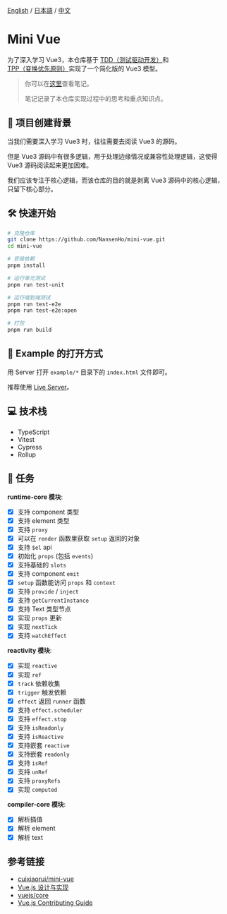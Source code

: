 [English](./README.md) / [日本語](./README_JP.md) / [中文](./README_CN.md)

# Mini Vue

为了深入学习 Vue3，本仓库基于 [TDD（测试驱动开发）](https://zh.wikipedia.org/zh-cn/%E6%B5%8B%E8%AF%95%E9%A9%B1%E5%8A%A8%E5%BC%80%E5%8F%91)和 [TPP（变换优先原则）](https://en.wikipedia.org/wiki/Transformation_Priority_Premise)实现了一个简化版的 Vue3 模型。

> 你可以在[这里](https://til-nansenho.netlify.app/docs/vue/mini-vue/effect_reactive_dependenciesCollection_dependenciesTriggering/dependenciesCollection_dependenciesTriggering)查看笔记。
>
> 笔记记录了本仓库实现过程中的思考和重点知识点。

## 🧐 项目创建背景

当我们需要深入学习 Vue3 时，往往需要去阅读 Vue3 的源码。

但是 Vue3 源码中有很多逻辑，用于处理边缘情况或兼容性处理逻辑，这使得 Vue3 源码阅读起来更加困难。

我们应该专注于核心逻辑，而该仓库的目的就是剥离 Vue3 源码中的核心逻辑，只留下核心部分。

## 🛠️ 快速开始

```bash
# 克隆仓库
git clone https://github.com/NansenHo/mini-vue.git
cd mini-vue

# 安装依赖
pnpm install

# 运行单元测试
pnpm run test-unit

# 运行端到端测试
pnpm run test-e2e
pnpm run test-e2e:open

# 打包
pnpm run build
```

## 🧩 Example 的打开方式

用 Server 打开 `example/*` 目录下的 `index.html` 文件即可。

推荐使用 [Live Server](https://marketplace.visualstudio.com/items?itemName=ritwickdey.LiveServer)。

## 💻 技术栈

- TypeScript
- Vitest
- Cypress
- Rollup

## 📌 任务

**runtime-core 模块**:

- [x] 支持 component 类型
- [x] 支持 element 类型
- [x] 支持 `proxy`
- [x] 可以在 `render` 函数里获取 `setup` 返回的对象
- [x] 支持 `$el` api
- [x] 初始化 `props` (包括 `events`)
- [x] 支持基础的 `slots`
- [x] 支持 component `emit`
- [x] `setup` 函数能访问 `props` 和 `context`
- [x] 支持 `provide` / `inject`
- [x] 支持 `getCurrentInstance`
- [x] 支持 Text 类型节点
- [x] 实现 `props` 更新
- [x] 实现 `nextTick`
- [x] 支持 `watchEffect`

**reactivity 模块**:

- [x] 实现 `reactive`
- [x] 实现 `ref`
- [x] `track` 依赖收集
- [x] `trigger` 触发依赖
- [x] `effect` 返回 `runner` 函数
- [x] 支持 `effect.scheduler`
- [x] 支持 `effect.stop`
- [x] 支持 `isReadonly`
- [x] 支持 `isReactive`
- [x] 支持嵌套 `reactive`
- [x] 支持嵌套 `readonly`
- [x] 支持 `isRef`
- [x] 支持 `unRef`
- [x] 支持 `proxyRefs`
- [x] 实现 `computed`

**compiler-core 模块**:

- [x] 解析插值
- [x] 解析 element
- [x] 解析 text

## 参考链接

- [cuixiaorui/mini-vue](https://github.com/cuixiaorui/mini-vue)
- [Vue.js 设计与实现](https://github.com/HcySunYang/code-for-vue-3-book)
- [vuejs/core](https://github.com/vuejs/core/)
- [Vue.js Contributing Guide](https://github.com/vuejs/core/blob/main/.github/contributing.md)

